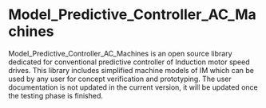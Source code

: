 # Model_Predictive_Controller_AC_Machines
Model_Predictive_Controller_AC_Machines is an open source library dedicated for conventional predictive controller of Induction motor speed drives. This library includes simplified machine models of IM which can be used by any user for concept verification and prototyping. The user documentation is not updated in the current version, it will be updated once the testing phase is finished. 
